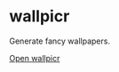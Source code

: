 # wallpicr

Generate fancy wallpapers.

[Open wallpicr](https://virtuacode.github.io/wallpicr/src/)
